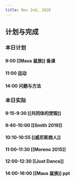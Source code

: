 ```yaml
---
title: Nov 2nd, 2020
---
```


## 计划与完成
### 本日计划
#### 9:00 [[Maus 鼠族]] 备课
#### 11:00 运动
#### 14:00 问题与方法
### 本日实际
#### 9:15-9:30 [[共同体的焚毁]]
#### 9:40-10:00 [[Smith 2019]]
#### 10:10-10:55 [[威尼斯商人]]
#### 11:00-11:30 [[Moreno 2015]]
#### 12:00-12:30 [[Just Dance]]
#### 14:00-16:00 [[Maus 鼠族]] ppt
####
##
